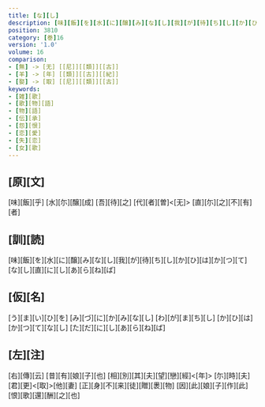 ```yaml
---
title: [な][し]
description: [味][飯][を][水][に][醸][み][な][し][我][が][待][ち][し][か][ひ][は][か][つ][て][な][し][直][に][し][あ][ら][ね][ば]
position: 3810
category: [巻]16
version: '1.0'
volume: 16
comparison:
- [無] -> [无] [[尼]][[類]][[古]]
- [羊] -> [年] [[類]][[古]][[紀]]
- [娶] -> [取] [[尼]][[類]][[古]]
keywords:
- [雑][歌]
- [歌][物][語]
- [物][語]
- [伝][承]
- [怨][恨]
- [恋][愛]
- [失][恋]
- [女][歌]
---
```


## [原][文]

[味][飯][乎] [水][尓][醸][成] [吾][待][之] [代][者][曽]<[无]> [直][尓][之][不][有][者]

## [訓][読]

[味][飯][を][水][に][醸][み][な][し][我][が][待][ち][し][か][ひ][は][か][つ][て][な][し][直][に][し][あ][ら][ね][ば]

## [仮][名]

[う][ま][い][ひ][を] [み][づ][に][か][み][な][し] [わ][が][ま][ち][し] [か][ひ][は][か][つ][て][な][し] [た][だ][に][し][あ][ら][ね][ば]

## [左][注]

[右][傳][云] [昔][有][娘][子][也] [相][別][其][夫][望][戀][經]<[年]> [尓][時][夫][君][更]<[取]>[他][妻] [正][身][不][来][徒][贈][褁][物] [因][此][娘][子][作][此][恨][歌][還][酬][之][也]
